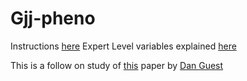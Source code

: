 # Gjj-pheno

Instructions [here](https://drive.google.com/file/d/0B3qwNGluXsHSUW9fdTNDRHh0LW8/view?usp=sharing)
Expert Level variables explained [here](https://drive.google.com/file/d/0B3qwNGluXsHSUW9fdTNDRHh0LW8/view?usp=sharing)

This is a follow on study of [this](https://arxiv.org/pdf/1607.08633.pdf) paper by [Dan Guest](https://github.com/dguest/delphes-rave/wiki/Output-Format)
